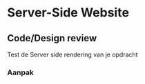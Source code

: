 # Server-Side Website

## Code/Design review

Test de Server side rendering van je opdracht

### Aanpak


<!-- 
Prototype naar HTML opdracht testen, is de HTML goed? Ook feedback op routing en slimme dingen in Liquid? Tags in Liquid.
Zou ook mooi zijn om te zien of ze nu al wat hebben en zo niet? Tempo moet omhoog.


Misschien de studenten laten nadenken over waar ze feedback op willen tijdens de code review? Zodat ze steeds meer zelfsturend worden?
(we hebben deze week ook verteld dat ze in S2 anders zullen worden aangesproken en steeds meer zelf op zoek moeten naar bronnen en feedback)


-->